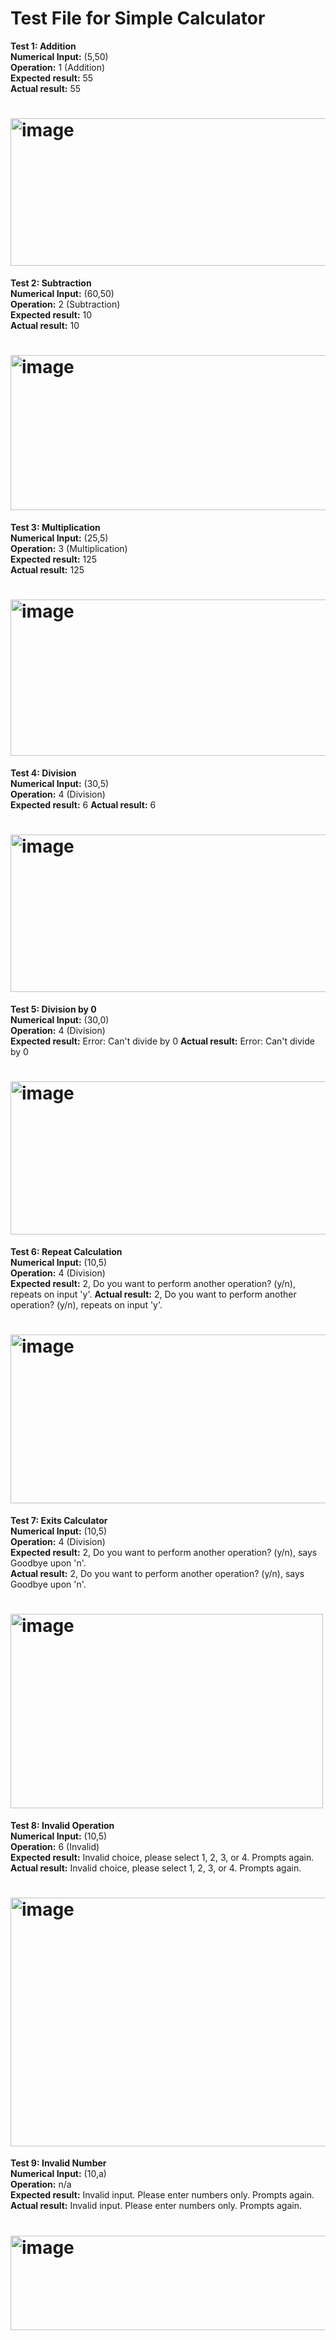 # Test File for Simple Calculator
**Test 1: Addition**  
**Numerical Input:** (5,50)  
**Operation:** 1 (Addition)  
**Expected result:** 55  
**Actual result:** 55  


# <img width="1034" height="236" alt="image" src="https://github.com/user-attachments/assets/b74f49b1-926e-4ab6-8304-598e64416dba" />  

**Test 2: Subtraction**  
**Numerical Input:** (60,50)  
**Operation:** 2 (Subtraction)  
**Expected result:** 10  
**Actual result:** 10  


# <img width="1077" height="248" alt="image" src="https://github.com/user-attachments/assets/b6fc8936-841b-43b3-a944-6c7c33c5fda7" />  

**Test 3: Multiplication**  
**Numerical Input:** (25,5)  
**Operation:** 3 (Multiplication)  
**Expected result:** 125  
**Actual result:** 125


# <img width="1050" height="250" alt="image" src="https://github.com/user-attachments/assets/12852a39-f3c8-40d9-a5c0-9ca2e5591297" />  

**Test 4: Division**  
**Numerical Input:** (30,5)  
**Operation:** 4 (Division)  
**Expected result:** 6 
**Actual result:** 6


# <img width="1036" height="252" alt="image" src="https://github.com/user-attachments/assets/689dfc77-25d6-493b-91c0-2a6281571661" />  

**Test 5: Division by 0**  
**Numerical Input:** (30,0)  
**Operation:** 4 (Division)  
**Expected result:** Error: Can't divide by 0
**Actual result:** Error: Can't divide by 0


# <img width="1039" height="245" alt="image" src="https://github.com/user-attachments/assets/23c42e82-c9c3-440b-afb9-42bf8909f191" />  

**Test 6: Repeat Calculation**  
**Numerical Input:** (10,5)  
**Operation:** 4 (Division)  
**Expected result:** 2, Do you want to perform another operation? (y/n), repeats on input 'y'.
**Actual result:** 2, Do you want to perform another operation? (y/n), repeats on input 'y'.


# <img width="714" height="270" alt="image" src="https://github.com/user-attachments/assets/1e1f6a0c-5bf0-40b2-bd6b-3b788a4c9164" />  

**Test 7: Exits Calculator**  
**Numerical Input:** (10,5)  
**Operation:** 4 (Division)  
**Expected result:** 2, Do you want to perform another operation? (y/n), says Goodbye upon 'n'.  
**Actual result:** 2, Do you want to perform another operation? (y/n), says Goodbye upon 'n'.  


# <img width="500" height="311" alt="image" src="https://github.com/user-attachments/assets/9e970f65-0a91-46f5-8b4d-c9bbcf22cf7d" />

**Test 8: Invalid Operation**  
**Numerical Input:** (10,5)  
**Operation:** 6 (Invalid)  
**Expected result:** Invalid choice, please select 1, 2, 3, or 4. Prompts again.  
**Actual result:** Invalid choice, please select 1, 2, 3, or 4. Prompts again.  


# <img width="849" height="398" alt="image" src="https://github.com/user-attachments/assets/b7951ef9-143c-477f-8df4-7dd5e644c826" />

**Test 9: Invalid Number**  
**Numerical Input:** (10,a)  
**Operation:** n/a  
**Expected result:** Invalid input. Please enter numbers only. Prompts again.  
**Actual result:** Invalid input. Please enter numbers only. Prompts again.  


# <img width="711" height="151" alt="image" src="https://github.com/user-attachments/assets/330b9dbf-8f63-49c5-86c9-45f6a6d32082" />



